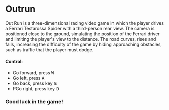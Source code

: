 # Outrun
####
Out Run is a three-dimensional racing video game in which the player drives a Ferrari Testarossa Spider with a third-person rear view. The camera is positioned close to the ground, simulating the position of the Ferrari driver and limiting the player's view to the distance. The road curves, rises and falls, increasing the difficulty of the game by hiding approaching obstacles, such as traffic that the player must dodge.
#### Control:
+ Go forward, press <kbd>W</kbd>
+ Go left, press <kbd>A</kbd>
+ Go back, press key <kbd>S</kbd>
+ PGo right, press key <kbd>D</kbd>
### Good luck in the game!
